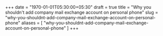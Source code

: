 +++
date = "1970-01-01T05:30:00+05:30"
draft = true
title = "Why you shouldn't add company mail exchange account on personal phone"
slug = "why-you-shouldnt-add-company-mail-exchange-account-on-personal-phone"
aliases = [
	"why-you-shouldnt-add-company-mail-exchange-account-on-personal-phone"
]
+++
